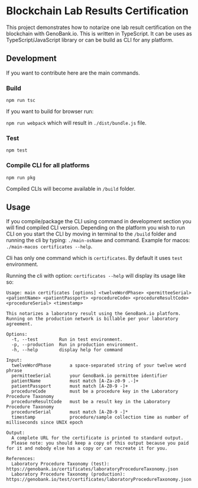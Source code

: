 # Blockchain Lab Results Certification

This project demonstrates how to notarize one lab result certification on the blockchain with GenoBank.io. This is written in TypeScript. It can be uses as TypeScript/JavaScript library or can be build as CLI for any platform.

## Development

If you want to contribute here are the main commands.

### Build

`npm run tsc`

If you want to build for browser run:

`npm run webpack` which will result in `./dist/bundle.js` file.

### Test

`npm test`

### Compile CLI for all platforms

`npm run pkg`

Compiled CLIs will become available in `/build` folder.

## Usage

If you compile/package the CLI using command in development section you will find compiled CLI version. Depending on the platform you wish to run CLI on you start the CLI by moving in terminal to the `/build` folder and running the cli by typing: `./main-osName` and command. Example for macos: `./main-macos certificates --help`.

Cli has only one command which is `certificates`. By default it uses `test` environment.

Running the cli with option: `certificates --help` will display its usage like so:

```
Usage: main certificates [options] <twelveWordPhase> <permitteeSerial> <patientName> <patientPassport> <procedureCode> <procedureResultCode> <procedureSerial> <timestamp>

This notarizes a laboratory result using the GenoBank.io platform. Running on the production network is billable per your laboratory agreement.

Options:
  -t, --test        Run in test environment.
  -p, --production  Run in production environment.
  -h, --help        display help for command

Input:
  twelveWordPhase       a space-separated string of your twelve word phrase
  permitteeSerial       your GenoBank.io permittee identifier
  patientName           must match [A-Za-z0-9 .-]+
  patientPassport       must match [A-Z0-9 -]+
  procedureCode         must be a procedure key in the Laboratory Procedure Taxonomy
  procedureResultCode   must be a result key in the Laboratory Procedure Taxonomy
  procedureSerial       must match [A-Z0-9 -]*
  timestamp             procedure/sample collection time as number of milliseconds since UNIX epoch

Output:
  A complete URL for the certificate is printed to standard output. 
  Please note: you should keep a copy of this output because you paid for it and nobody else has a copy or can recreate it for you.

References:
  Laboratory Procedure Taxonomy (test): https://genobank.io/certificates/laboratoryProcedureTaxonomy.json
  Laboratory Procedure Taxonomy (production): https://genobank.io/test/certificates/laboratoryProcedureTaxonomy.json

```
